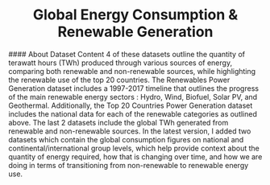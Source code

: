 <h1 align = 'center'> Global Energy Consumption & Renewable Generation
</h1>
#### About Dataset
Content
4 of these datasets outline the quantity of terawatt hours (TWh) produced through various sources of energy, comparing both renewable and non-renewable sources, while highlighting the renewable use of the top 20 countries. The Renewables Power Generation dataset includes a 1997-2017 timeline that outlines the progress of the main renewable energy sectors : Hydro, Wind, Biofuel, Solar PV, and Geothermal. Additionally, the Top 20 Countries Power Generation dataset includes the national data for each of the renewable categories as outlined above. The last 2 datasets include the global TWh generated from renewable and non-renewable sources.
In the latest version, I added two datasets which contain the global consumption figures on national and continental/international group levels, which help provide context about the quantity of energy required, how that is changing over time, and how we are doing in terms of transitioning from non-renewable to renewable energy use.
